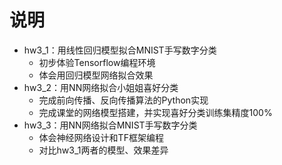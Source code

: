 # 说明

- hw3_1：用线性回归模型拟合MNIST手写数字分类
    - 初步体验Tensorflow编程环境
    - 体会用回归模型网络拟合效果
- hw3_2：用NN网络拟合小姐姐喜好分类
    - 完成前向传播、反向传播算法的Python实现
    - 完成课堂的网络模型搭建，并实现喜好分类训练集精度100%
- hw3_3：用NN网络拟合MNIST手写数字分类
    - 体会神经网络设计和TF框架编程
    - 对比hw3_1两者的模型、效果差异